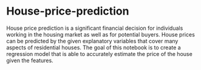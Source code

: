 # House-price-prediction

House price prediction is a significant financial decision for individuals working in the housing market as well as for potential buyers. House prices can be predicted by the given explanatory variables that cover many aspects of residential houses. The goal of this notebook is to create a regression model that is able to accurately estimate the price of the house given the features.
